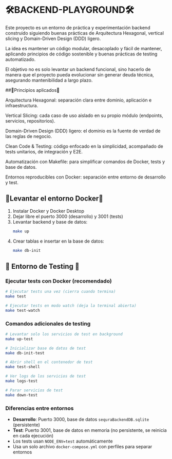 #   🛠️BACKEND-PLAYGROUND🛠️

Este proyecto es un entorno de práctica y experimentación backend construido siguiendo buenas prácticas de Arquitectura Hexagonal, vertical slicing y Domain-Driven Design (DDD) ligero.

La idea es mantener un código modular, desacoplado y fácil de mantener, aplicando principios de código sostenible y buenas prácticas de testing automatizado.

El objetivo no es solo levantar un backend funcional, sino hacerlo de manera que el proyecto pueda evolucionar sin generar deuda técnica, asegurando mantenibilidad a largo plazo.

##📐Principios aplicados📐

Arquitectura Hexagonal: separación clara entre dominio, aplicación e infraestructura.

Vertical Slicing: cada caso de uso aislado en su propio módulo (endpoints, servicios, repositorios).

Domain-Driven Design (DDD) ligero: el dominio es la fuente de verdad de las reglas de negocio.

Clean Code & Testing: código enfocado en la simplicidad, acompañado de tests unitarios, de integración y E2E.

Automatización con Makefile: para simplificar comandos de Docker, tests y base de datos.

Entornos reproducibles con Docker: separación entre entorno de desarrollo y test.
## 🐋Levantar el entorno Docker🐋

1. Instalar Docker y Docker Desktop
2. Dejar libre el puerto 3000 (desarrollo) y 3001 (tests)
3. Levantar backend y base de datos:
   ```bash
   make up
   ```
4. Crear tablas e insertar en la base de datos:
   ```bash
   make db-init
   ```

## 🧪 Entorno de Testing 🧪

### Ejecutar tests con Docker (recomendado)

```bash
# Ejecutar tests una vez (cierra cuando termina)
make test

# Ejecutar tests en modo watch (deja la terminal abierta)
make test-watch
```

### Comandos adicionales de testing

```bash
# Levantar solo los servicios de test en background
make up-test

# Inicializar base de datos de test
make db-init-test

# Abrir shell en el contenedor de test
make test-shell

# Ver logs de los servicios de test
make logs-test

# Parar servicios de test
make down-test
```

### Diferencias entre entornos

- **Desarrollo**: Puerto 3000, base de datos `sequraBackendDB.sqlite` (persistente)
- **Test**: Puerto 3001, base de datos en memoria (no persistente, se reinicia en cada ejecución)
- Los tests usan `NODE_ENV=test` automáticamente
- Usa un solo archivo `docker-compose.yml` con perfiles para separar entornos

